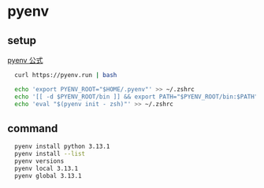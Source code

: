 # pyenv

## setup

[pyenv 公式](https://github.com/pyenv/pyenv)

```bash
  curl https://pyenv.run | bash

  echo 'export PYENV_ROOT="$HOME/.pyenv"' >> ~/.zshrc
  echo '[[ -d $PYENV_ROOT/bin ]] && export PATH="$PYENV_ROOT/bin:$PATH"' >> ~/.zshrc
  echo 'eval "$(pyenv init - zsh)"' >> ~/.zshrc
```

## command

```bash
  pyenv install python 3.13.1
  pyenv install --list
  pyenv versions
  pyenv local 3.13.1
  pyenv global 3.13.1

```

<!--
# bb

```bash
```
a
```bash
```

-->